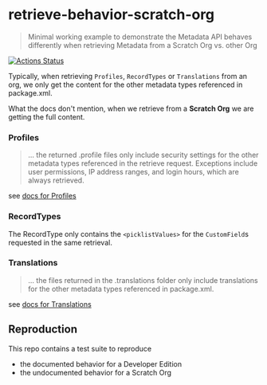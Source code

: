 # retrieve-behavior-scratch-org

> Minimal working example to demonstrate the Metadata API behaves differently when retrieving Metadata from a Scratch Org vs. other Org

[![Actions Status](https://github.com/mdapi-issues/retrieve-behavior-scratch-org/workflows/Test/badge.svg)](https://github.com/mdapi-issues/retrieve-behavior-scratch-org/actions)

Typically, when retrieving `Profiles`, `RecordTypes` or `Translations` from an org, we only get the content for the other metadata types referenced in package.xml.

What the docs don't mention, when we retrieve from a **Scratch Org** we are getting the full content.

### Profiles

> ... the returned .profile files only include security settings for the other metadata types referenced in the retrieve request. Exceptions include user permissions, IP address ranges, and login hours, which are always retrieved.

see [docs for Profiles](https://developer.salesforce.com/docs/atlas.en-us.238.0.api_meta.meta/api_meta/meta_profile.htm?q=profile)

### RecordTypes

The RecordType only contains the `<picklistValues>` for the `CustomField`s requested in the same retrieval.

### Translations

> ... the files returned in the .translations folder only include translations for the other metadata types referenced in package.xml.

see [docs for Translations](https://developer.salesforce.com/docs/atlas.en-us.api_meta.meta/api_meta/meta_translations.htm)

## Reproduction

This repo contains a test suite to reproduce

- the documented behavior for a Developer Edition
- the undocumented behavior for a Scratch Org
